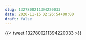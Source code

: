 ```yaml
---
slug: 1327800211394220033
date: 2020-11-15 02:26:54+00:00
draft: false
---
```


{{< tweet 1327800211394220033 >}}
